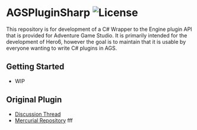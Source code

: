 # AGSPluginSharp ![License](http://www.wtfpl.net/wp-content/uploads/2012/12/wtfpl-badge-2.png)
This repository is for development of a C# Wrapper to the Engine plugin API that is provided for Adventure Game Studio. It is primarily intended for the development of Hero6, however the goal is to maintain that it is usable by everyone wanting to write C# plugins in AGS.

## Getting Started
* WIP

## Original Plugin
* [Discussion Thread](http://www.adventuregamestudio.co.uk/forums/index.php?topic=41465.0)
* [Mercurial Repository](https://bitbucket.org/tbohnen/agspluginsharp/src)
fff
